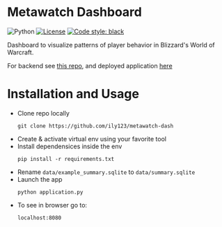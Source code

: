 # Metawatch Dashboard


![Python](https://img.shields.io/badge/python-3.6%7C3.7-blue.svg)
[![License](https://img.shields.io/badge/license-GPL3-blue.svg)](https://github.com/ily123/metawatch-dash/LICENSE)
[![Code style: black](https://img.shields.io/badge/code%20style-black-000000.svg)](https://github.com/psf/black)

Dashboard to visualize patterns of player behavior in Blizzard's World of Warcraft.

For backend see [this repo](https://github.com/ily123/metawatch), and deployed
application [here](https://bit.ly/35ZdAvD)

# Installation and Usage
* Clone repo locally
    ```
    git clone https://github.com/ily123/metawatch-dash
    ```
* Create & activate virtual env using your favorite tool
* Install dependensices inside the env
    ```
    pip install -r requirements.txt
    ```
* Rename ```data/example_summary.sqlite``` to ```data/summary.sqlite```
* Launch the app
    ```
    python application.py
    ```
* To see in browser go to:
    ```
    localhost:8080
    ```

